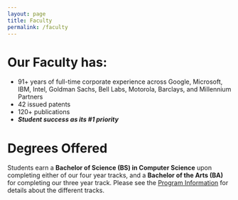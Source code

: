 ```yaml
---
layout: page
title: Faculty
permalink: /faculty
---
```


# Our Faculty has:
* 91+ years of full-time corporate experience across Google, Microsoft, IBM, Intel, Goldman Sachs, Bell Labs, Motorola, Barclays, and Millennium Partners
* 42 issued patents
* 120+ publications
* __*Student success as its #1 priority*__

# Degrees Offered
Students earn a **Bachelor of Science (BS) in Computer Science** upon completing either of our four year tracks, and a **Bachelor of the Arts (BA)** for completing our three year track. Please see the [Program Information](/program) for details about the different tracks.
